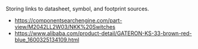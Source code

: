 Storing links to datasheet, symbol, and footprint sources.

* https://componentsearchengine.com/part-view/M2042LL2W03/NKK%20Switches
* https://www.alibaba.com/product-detail/GATERON-KS-33-brown-red-blue_1600325134109.html